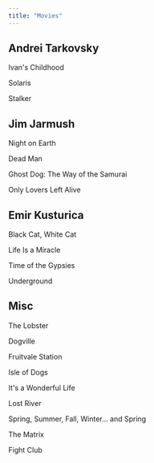 ```yaml
---
title: "Movies"
---
```


## Andrei Tarkovsky
Ivan's Childhood

Solaris

Stalker

## Jim Jarmush
Night on Earth

Dead Man

Ghost Dog: The Way of the Samurai

Only Lovers Left Alive

## Emir Kusturica

Black Cat, White Cat

Life Is a Miracle

Time of the Gypsies

Underground

## Misc
The Lobster

Dogville

Fruitvale Station

Isle of Dogs

It's a Wonderful Life

Lost River

Spring, Summer, Fall, Winter... and Spring

The Matrix

Fight Club
